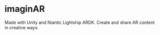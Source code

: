 # imaginAR
Made with Unity and Niantic Lightship ARDK. Create and share AR content in creative ways.

